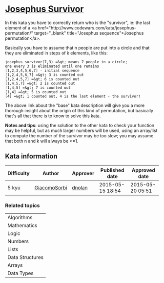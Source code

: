 
<h1><a href="https://www.codewars.com/kata/555624b601231dc7a400017a">Josephus Survivor</a></h1>
<p>
In this kata you have to correctly return who is the &quot;survivor&quot;, ie: the last element of a &lt;a href=&quot;http://www.codewars.com/kata/josephus-permutation/&quot; target=&quot;_blank&quot; title=&quot;Josephus sequence&quot;&gt;Josephus permutation&lt;/a&gt;.

Basically you have to assume that n people are put into a circle and that they are eliminated in steps of k elements, like this:

```
josephus_survivor(7,3) =&gt; means 7 people in a circle;
one every 3 is eliminated until one remains
[1,2,3,4,5,6,7] - initial sequence
[1,2,4,5,6,7] =&gt; 3 is counted out
[1,2,4,5,7] =&gt; 6 is counted out
[1,4,5,7] =&gt; 2 is counted out
[1,4,5] =&gt; 7 is counted out
[1,4] =&gt; 5 is counted out
[4] =&gt; 1 counted out, 4 is the last element - the survivor!
```

The above link about the &quot;base&quot; kata description will give you a more thorough insight about the origin of this kind of permutation, but basically that's all that there is to know to solve this kata.

**Notes and tips:** using the solution to the other kata to check your function may be helpful, but as much larger numbers will be used, using an array/list to compute the number of the survivor may be too slow; you may assume that both n and k will always be &gt;=1.
</p>
<h2>Kata information</h2>
<table>
  <thead>
    <tr>
      <th>Difficulty</th>
      <th>Author</th>
      <th>Approver</th>
      <th>Published date</th>
      <th>Approved date</th>
    </tr>
  </thead>
  <tbody>
    <tr>
      <td>5 kyu</td>
      <td> <a href="https://www.codewars.com/users/GiacomoSorbi">GiacomoSorbi</a></td>
      <td> <a href="https://www.codewars.com/users/dnolan">dnolan</a></td>
      <td>2015-05-15 18:54</td>
      <td>2015-05-20 05:51</td>
    </tr>
  </tbody>
</table>
<h3>Related topics</h3>
<table>
  <tbody></tbody>
  <tr>
    <td>Algorithms</td>
  </tr>
  <tr>
    <td>Mathematics</td>
  </tr>
  <tr>
    <td>Logic</td>
  </tr>
  <tr>
    <td>Numbers</td>
  </tr>
  <tr>
    <td>Lists</td>
  </tr>
  <tr>
    <td>Data Structures</td>
  </tr>
  <tr>
    <td>Arrays</td>
  </tr>
  <tr>
    <td>Data Types</td>
  </tr>
</table>